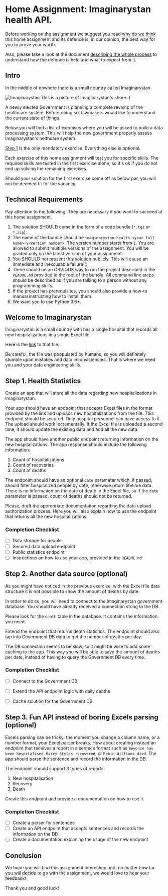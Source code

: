 Home Assignment: Imaginarystan health API.
===========================

Before working on the assignment we suggest you read [why do we think](../WHY-TA-DEFENCE.md) this home assignment
and its defence is, in our opinion, the best way for you to prove your worth. 

Also, please take a look at the document [describing the whole process](../PROCESS.md) to understand how the defence is
held and what to expect from it.

Intro
-----

In the middle of nowhere there is a small country called Imaginarystan. 

![Imaginarystan](https://images.pexels.com/photos/994605/pexels-photo-994605.jpeg?cs=srgb&dl=pexels-fabian-wiktor-994605.jpg&fm=jpg "Imaginarystan")
This is a picture of Imaginarystan's shore :)

A newly elected Government is planning a complete revamp of the healthcare system. Before doing so, lawmakers would like to understand the current state of things. 

Below you will find a list of exercises where you will be asked to build a data processing system. This will help the new government properly assess
Imaginarystan's helthcare system. 

[Step 1](#step-1-health-statistics) is the only mandatory exercise. Everything else is optional.

Each exercise of this home assignment will test you for specific skills. The required skills are tested in the first exercise alone, so it's ok if you
do not end up solving the remaining exercises.

Should your solution for the first exercise come off as below par, you will not be deemed fit for the vacancy. 

Technical Requirements
----------------------

Pay attention to the following. They are necessary if you want to succeed at this home assignment.

1. The solution SHOULD come in the form of a code bundle (`*.tgz` or `*.zip`).
1. The name of the bundle should be `imaginarystan-health-<your full name>-v<version number>`. The version number starts from
   `1`. You are allowed to submit multiple versions of the assignment. You will be graded only on the latest version of your
   assignment.
1. You SHOULD not present this solution publicly. This will cause an immediate and inexcusable failure (:
1. There should be an OBVIOUS way to run the project described in the `README.md` provided in the root of the
   bundle. All command line steps should be described as if you are talking to a person without any programming skills.
1. If the project has prerequisites, you should also provide a how-to manual instructing how to install them. 
1. We want you to use Python 3.6+.


Welcome to Imaginarystan
---------------------

Imaginarystan is a small country with has a single hospital that records all new hospitalizations in a single Excel file.

Here is the [link](https://docs.google.com/spreadsheets/d/1J5xRxRXT4if17rAeo70Xt-WKZ3n9nmv1) to that file.

Be careful, the file was poopulated by humans, so you will definitely stumble upon mistakes and data inconsistencies.
That is where we need you and your data engineering skills.

Step 1. Health Statistics
---------------------------

Create an app that will store all the data regarding new hospitalizations in Imaginarystan.

Your app should have an endpoint that accepts Excel files in the format provided by the link
and uploads new hospitalizations from the file.
This endpoint should be secured. Only hospital personnel can have access to it. 
The upload should work incrementally. If the Excel file is uploaded a second time, it should update the existing data and add all the new data. 


The app should have another public endpoint returning information on the new hospitalizations. 
The app response should include the following information:
1. Count of hospitalizations
1. Count of recoveries
1. Count of deaths

The endpoint should have an optional `date` parameter which, if passed, should filter hospitalized people by date,
otherwise return lifetime data.
There is no information on the date of death in the Excel file, so if the `date` parameter is passed, count of deaths should not be returned.

Please, draft the appropriate documentation regarding the data upload authorization process. Here you will also explain how to use the endpoint that returns all the new hospitalizations

### Completion Checklist

- [ ] Data storage for people
- [ ] Secured data upload endpoint
- [ ] Public statistics endpoint
- [ ] Instructions on how to use your app, provided in the `README.md`

Step 2. Another data source (optional)
---------------------------

As you might have noticed in the previous exercise, with the Excel file data structure it is not possible to show the amount of
deaths by date.

In order to do so, you will need to connect to the Imaginarystan government database. You should have already received a connection string
to the DB.

Please look for the `death` table in the database. It contains the information you need.

Extend the endpoint that returns death statistics. The endpoint should also tap into Government DB data to get the number of deaths per day.

The DB connection seems to be slow, so it might be wise to add some caching to the app. This way you will be able to save the
amount of deaths per date, instead of having to query the Government DB every time.

### Completion Checklist

- [ ] Connect to the Government DB
- [ ] Extend the API endpoint logic with daily deaths
- [ ] Cache solution for the Government DB


Step 3. Fun API instead of boring Excels parsing (optional)
---------------------------

Excels parsing can be tricky: the moment you change a column name, or a number format, your Excel parser breaks.
How about creating instead an endpoint that receives a report in a sentece format such as 
`Beyonce has been hospitalised`, `Harry Styles recovered`, or `Robin Williams died`. 
The app should parse the sentence and record the information in the DB.

The endpoint should support 3 types of reports:
1) New hospitalisation
2) Recovery
3) Death

Create this endpoint and provide a documentation on how to use it.

### Completion Checklist

- [ ] Create a parser for sentences
- [ ] Create an API endpoint that accepts sentences and records the information on the DB
- [ ] Create a documentation explaning the usage of the new endpoint

Conclusion
----------

We hope you will find this assignment interesting and, no matter how far you will decide to go with the assignment, we would love to hear your feedback!

Thank you and good luck!
